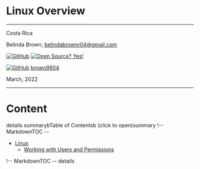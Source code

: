 # Linux Overview

----------------------
Costa Rica

Belinda Brown, belindabrownr04@gmail.com

[![GitHub](https://badgen.net/badge/icon/github?icon=github&label)](https://github.com) [![Open Source? Yes!](https://badgen.net/badge/Open%20Source%20%3F/Yes%21/blue?icon=github)](https://github.com/Naereen/badges/)

[![GitHub](https://img.shields.io/badge/--181717?logo=github&logoColor=ffffff)](https://github.com/) [brown9804](https://github.com/brown9804)


March, 2022

----------------------

# Content

details
summarybTable of Contentsb (click to open)summary
!-- MarkdownTOC --
  
- [Linux](httpsgithub.combrown9804DevOps-Agile-Cloud_pathtreemainCloud1-terraform)
  - [Working with Users and Permissions](httpsgithub.combrown9804DevOps-Agile-Cloud_pathtreemainCloud1-terraformlab0)
  
!-- MarkdownTOC --
details

